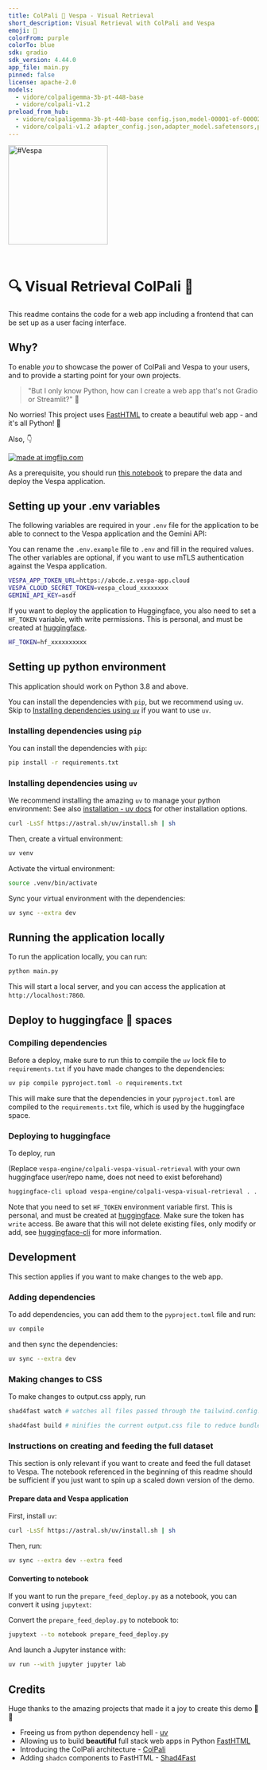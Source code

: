 ```yaml
---
title: ColPali 🤝 Vespa - Visual Retrieval
short_description: Visual Retrieval with ColPali and Vespa
emoji: 👀
colorFrom: purple
colorTo: blue
sdk: gradio
sdk_version: 4.44.0
app_file: main.py
pinned: false
license: apache-2.0
models:
  - vidore/colpaligemma-3b-pt-448-base
  - vidore/colpali-v1.2
preload_from_hub:
  - vidore/colpaligemma-3b-pt-448-base config.json,model-00001-of-00002.safetensors,model-00002-of-00002.safetensors,model.safetensors.index.json,preprocessor_config.json,special_tokens_map.json,tokenizer.json,tokenizer_config.json 12c59eb7e23bc4c26876f7be7c17760d5d3a1ffa
  - vidore/colpali-v1.2 adapter_config.json,adapter_model.safetensors,preprocessor_config.json,special_tokens_map.json,tokenizer.json,tokenizer_config.json 9912ce6f8a462d8cf2269f5606eabbd2784e764f
---
```


<!-- Copyright Vespa.ai. Licensed under the terms of the Apache 2.0 license. See LICENSE in the project root. -->

<picture>
  <source media="(prefers-color-scheme: dark)" srcset="https://assets.vespa.ai/logos/Vespa-logo-green-RGB.svg">
  <source media="(prefers-color-scheme: light)" srcset="https://assets.vespa.ai/logos/Vespa-logo-dark-RGB.svg">
  <img alt="#Vespa" width="200" src="https://assets.vespa.ai/logos/Vespa-logo-dark-RGB.svg" style="margin-bottom: 25px;">
</picture>

# 🔍 Visual Retrieval ColPali 👀

This readme contains the code for a web app including a frontend that can be set up as a user facing interface.

## Why?

To enable _you_ to showcase the power of ColPali and Vespa to your users, and to provide a starting point for your own projects.

> "But I only know Python, how can I create a web app that's not Gradio or Streamlit?" 🤔

No worries! This project uses [FastHTML](https://fastht.ml/) to create a beautiful web app - and it's all Python! 🐍

Also, 👇

<a href="https://imgflip.com/i/98mhch"><img src="https://i.imgflip.com/98mhch.jpg" title="made at imgflip.com"/></a>

As a prerequisite, you should run [this notebook](https://pyvespa.readthedocs.io/en/latest/examples/visual_pdf_rag_with_vespa_colpali_cloud.ipynb) to prepare the data and deploy the Vespa application.

## Setting up your .env variables

The following variables are required in your `.env` file for the application to be able to connect to the Vespa application and the Gemini API:

You can rename the `.env.example` file to `.env` and fill in the required values.
The other variables are optional, if you want to use mTLS authentication against the Vespa application.

```bash
VESPA_APP_TOKEN_URL=https://abcde.z.vespa-app.cloud
VESPA_CLOUD_SECRET_TOKEN=vespa_cloud_xxxxxxxx
GEMINI_API_KEY=asdf
```

If you want to deploy the application to Huggingface, you also need to set a `HF_TOKEN` variable, with write permissions.
This is personal, and must be created at [huggingface](https://huggingface.co/settings/tokens).

```bash
HF_TOKEN=hf_xxxxxxxxxx
```

## Setting up python environment

This application should work on Python 3.8 and above.

You can install the dependencies with `pip`, but we recommend using `uv`. 
Skip to [Installing dependencies using `uv`](#installing-dependencies-using-uv) if you want to use `uv`.

### Installing dependencies using `pip`

You can install the dependencies with `pip`:

```bash
pip install -r requirements.txt
```

### Installing dependencies using `uv`

We recommend installing the amazing `uv` to manage your python environment:
See also [installation - uv docs](https://docs.astral.sh/uv/getting-started/installation/) for other installation options.

```bash
curl -LsSf https://astral.sh/uv/install.sh | sh
```

Then, create a virtual environment:

```bash
uv venv 
```

Activate the virtual environment:

```bash
source .venv/bin/activate
```

Sync your virtual environment with the dependencies:

```bash
uv sync --extra dev
```

## Running the application locally

To run the application locally, you can run:

```bash
python main.py
```

This will start a local server, and you can access the application at `http://localhost:7860`.

## Deploy to huggingface 🤗 spaces

### Compiling dependencies

Before a deploy, make sure to run this to compile the `uv` lock file to `requirements.txt` if you have made changes to the dependencies:

```bash
uv pip compile pyproject.toml -o requirements.txt
```

This will make sure that the dependencies in your `pyproject.toml` are compiled to the `requirements.txt` file, which is used by the huggingface space.

### Deploying to huggingface

To deploy, run

(Replace `vespa-engine/colpali-vespa-visual-retrieval` with your own huggingface user/repo name, does not need to exist beforehand)

```bash
huggingface-cli upload vespa-engine/colpali-vespa-visual-retrieval . . --repo-type=space
```

Note that you need to set `HF_TOKEN` environment variable first.
This is personal, and must be created at [huggingface](https://huggingface.co/settings/tokens).
Make sure the token has `write` access.
Be aware that this will not delete existing files, only modify or add,
see [huggingface-cli](https://huggingface.co/docs/huggingface_hub/en/guides/upload#upload-from-the-cli) for more
information.

## Development

This section applies if you want to make changes to the web app.

### Adding dependencies

To add dependencies, you can add them to the `pyproject.toml` file and run:

```bash
uv compile
```

and then sync the dependencies:

```bash
uv sync --extra dev
```

### Making changes to CSS

To make changes to output.css apply, run

```bash
shad4fast watch # watches all files passed through the tailwind.config.js content section

shad4fast build # minifies the current output.css file to reduce bundle size in production.
```

### Instructions on creating and feeding the full dataset

This section is only relevant if you want to create and feed the full dataset to Vespa.
The notebook referenced in the beginning of this readme should be sufficient if you just want to spin up a scaled down version of the demo.

#### Prepare data and Vespa application

First, install `uv`:

```bash
curl -LsSf https://astral.sh/uv/install.sh | sh
```

Then, run:

```bash
uv sync --extra dev --extra feed
```

#### Converting to notebook

If you want to run the `prepare_feed_deploy.py` as a notebook, you can convert it using `jupytext`:

Convert the `prepare_feed_deploy.py` to notebook to:

```bash
jupytext --to notebook prepare_feed_deploy.py
```

And launch a Jupyter instance with:

```bash
uv run --with jupyter jupyter lab
```

## Credits

Huge thanks to the amazing projects that made it a joy to create this demo 🙏🙌

- Freeing us from python dependency hell - [uv](https://astral.sh/uv/)
- Allowing us to build **beautiful** full stack web apps in Python [FastHTML](https://fastht.ml/)
- Introducing the ColPali architecture - [ColPali](https://huggingface.co/vidore/colpali-v1.2)
- Adding `shadcn` components to FastHTML - [Shad4Fast](https://www.shad4fasthtml.com/)
  